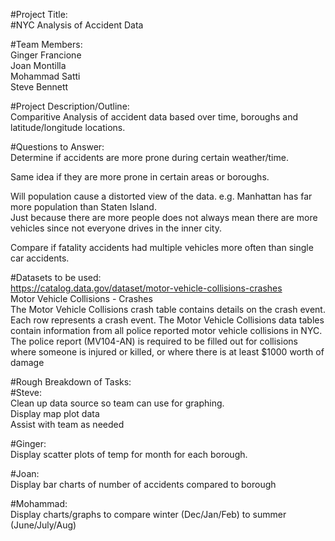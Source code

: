 #Project Title:  
    #NYC Analysis of Accident Data  


#Team Members:  
    Ginger Francione  
    Joan Montilla   
    Mohammad Satti  
    Steve Bennett  


#Project Description/Outline:  
    Comparitive Analysis of accident data based over time, boroughs and latitude/longitude locations.  


#Questions to Answer:   
   Determine if accidents are more prone during certain weather/time.   

   Same idea if they are more prone in certain areas or boroughs.   

   Will population cause a distorted view of the data. e.g. Manhattan has far more population than Staten Island.  
        Just because there are more people does not always mean there are more vehicles since not everyone drives in the inner city.  

   Compare if fatality accidents had multiple vehicles more often than single car accidents. 



#Datasets to be used:  
    https://catalog.data.gov/dataset/motor-vehicle-collisions-crashes  
    Motor Vehicle Collisions - Crashes  
        The Motor Vehicle Collisions crash table contains details on the crash event. Each row represents a crash event. The Motor Vehicle Collisions data tables contain information from all police reported motor vehicle collisions in NYC. The police report (MV104-AN) is required to be filled out for collisions where someone is injured or killed, or where there is at least $1000 worth of damage  

#Rough Breakdown of Tasks:  
    #Steve:  
        Clean up data source so team can use for graphing.  
        Display map plot data  
        Assist with team as needed  

   #Ginger:  
        Display scatter plots of temp for month for each borough.  

   #Joan:  
        Display bar charts of number of accidents compared to borough  
        
   #Mohammad:  
        Display charts/graphs to compare winter (Dec/Jan/Feb) to summer (June/July/Aug)  
        
